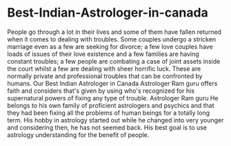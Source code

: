 # Best-Indian-Astrologer-in-canada
People go through a lot in their lives and some of them have fallen returned when it comes to dealing with troubles. Some couples undergo a stricken marriage even as a few are seeking for divorce; a few love couples have loads of issues of their love existence and a few families are having constant troubles; a few people are combating a case of joint assets inside the court whilst a few are dealing with sheer horrific luck. These are normally private and professional troubles that can be confronted by humans. Our Best Indian Astrologer in Canada  Astrologer Ram guru offers faith and considers that's given by using who's recognized for his supernatural powers of fixing any type of trouble.  Astrologer Ram guru He belongs to his own family of proficient astrologers and psychics and that they had been fixing all the problems of human beings for a totally long term. His hobby in astrology started out while he changed into very younger and considering then, he has not seemed back. His best goal is to use astrology understanding for the benefit of people.
